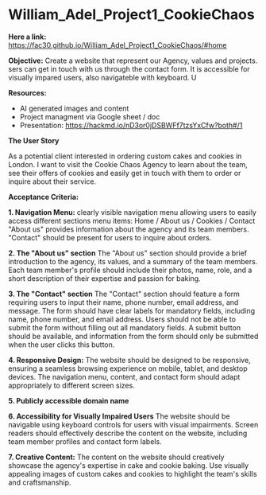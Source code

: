 # William_Adel_Project1_CookieChaos

__Here a link:__ https://fac30.github.io/William_Adel_Project1_CookieChaos/#home

__Objective:__ Create a website that represent our Agency, values and projects. sers can get in touch with us through the contact form. It is accessible for visually impared users, also navigateble with keyboard. U

__Resources:__ 

- AI generated images and content
- Project managment via Google sheet / doc
- Presentation: https://hackmd.io/nD3or0jDSBWFf7tzsYxCfw?both#/1


__The User Story__

As a potential client interested in ordering custom cakes and cookies in London. I want to visit the Cookie Chaos Agency to learn about the team, see their offers of cookies and easily get in touch with them to order or inquire about their service.

__Acceptance Criteria:__

__1. Navigation Menu:__
clearly visible navigation menu allowing users to easily access different sections
menu items: Home / About us / Cookies / Contact
"About us" provides information about the agency and its team members.
"Contact" should be present for users to inquire about orders.

__2. The "About us" section__
The "About us" section should provide a brief introduction to the agency, its values, and a summary of the team members.
Each team member's profile should include their photos, name, role, and a short description of their expertise and passion for baking.

__3. The "Contact" section__
The "Contact" section should feature a form requiring users to input their name, phone number, email address, and message.
The form should have clear labels for mandatory fields, including name, phone number, and email address.
Users should not be able to submit the form without filling out all mandatory fields.
A submit button should be available, and information from the form should only be submitted when the user clicks this button.

__4. Responsive Design:__
The website should be designed to be responsive, ensuring a seamless browsing experience on mobile, tablet, and desktop devices.
The navigation menu, content, and contact form should adapt appropriately to different screen sizes.

__5. Publicly accessible domain name__

__6. Accessibility for Visually Impaired Users__
The website should be navigable using keyboard controls for users with visual impairments.
Screen readers should effectively describe the content on the website, including team member profiles and contact form labels.

__7. Creative Content:__
The content on the website should creatively showcase the agency's expertise in cake and cookie baking.
Use visually appealing images of custom cakes and cookies to highlight the team's skills and craftsmanship.
